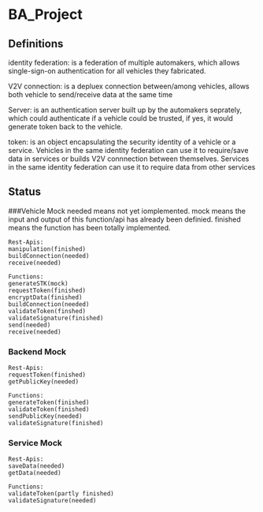 # BA_Project

## Definitions
identity federation: is a federation of multiple automakers, which allows single-sign-on authentication for all vehicles they fabricated.  

V2V connection: is a depluex connection between/among vehicles, allows both vehicle to send/receive data at the same time

Server: is an authentication server built up by the automakers seprately, which could authenticate if a vehicle could be trusted, if yes, it would generate token back to the vehicle.

token: is an object encapsulating the security identity of a vehicle or a service. Vehicles in the same identity federation can use it to require/save data in services or builds V2V connnection between themselves. Services in the same identity federation can use it to require data from other services



## Status
###Vehicle Mock
needed means not yet iomplemented.
mock means the input and output of this function/api has already been definied. 
finished means the function has been totally implemented.

```
Rest-Apis:
manipulation(finished)
buildConnection(needed)
receive(needed)

Functions: 
generateSTK(mock)
requestToken(finished)
encryptData(finished)
buildConnection(needed)
validateToken(finshed)
validateSignature(finished)
send(needed)
receive(needed)
```

### Backend Mock

```
Rest-Apis:
requestToken(finished)
getPublicKey(needed)

Functions: 
generateToken(finished)
validateToken(finished)
sendPublicKey(needed)
validateSignature(finished)
```

### Service Mock
```
Rest-Apis:
saveData(needed)
getData(needed)

Functions: 
validateToken(partly finished)
validateSignature(needed)
```



 

